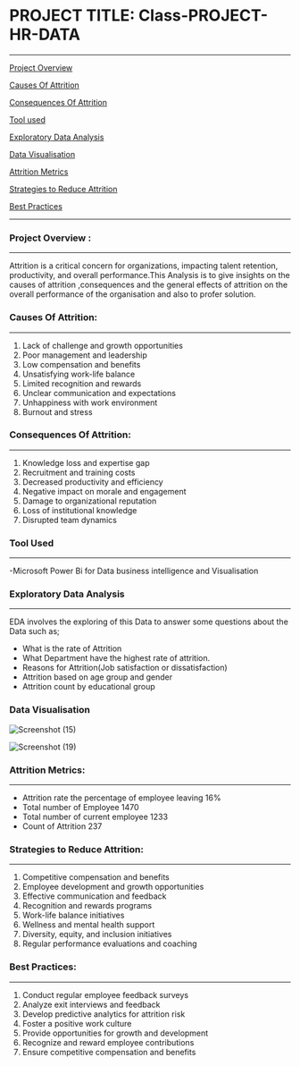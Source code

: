 # PROJECT TITLE:  Class-PROJECT-HR-DATA
---
[Project Overview](#project-overview)

[Causes Of Attrition](#causes-of-attrition)

[Consequences Of Attrition](#consequences-of-attrition)

[Tool used](#tool-used)

[Exploratory Data Analysis](exploratory-data-analysis)

[Data Visualisation](#data-visualisation)

[Attrition Metrics](#attrition-metrics)

[Strategies to Reduce Attrition](#strategies-to-reduce-attrition)

[Best Practices](#best-practices)

---
### Project Overview : 
---
Attrition is a critical concern for organizations, impacting talent retention, productivity, and overall performance.This Analysis is to give insights on the causes of attrition ,consequences and the general effects of attrition on the overall performance of the organisation and also to profer solution.

### Causes Of Attrition:
---
1. Lack of challenge and growth opportunities
2. Poor management and leadership
3. Low compensation and benefits
4. Unsatisfying work-life balance
5. Limited recognition and rewards
6. Unclear communication and expectations
7. Unhappiness with work environment
8. Burnout and stress

### Consequences Of Attrition:
---
1. Knowledge loss and expertise gap
2. Recruitment and training costs
3. Decreased productivity and efficiency
4. Negative impact on morale and engagement
5. Damage to organizational reputation
6. Loss of institutional knowledge
7. Disrupted team dynamics

###  Tool Used
---
-Microsoft Power Bi  for Data business  intelligence and Visualisation

### Exploratory Data Analysis
---
  EDA involves the exploring of this Data to answer some questions about the Data such as;
- What is the rate of Attrition
- What Department have the highest rate of attrition.
- Reasons for Attrition(Job satisfaction or dissatisfaction)
- Attrition based on age group and gender
- Attrition count by educational group

### Data Visualisation
![Screenshot (15)](https://github.com/user-attachments/assets/a298b456-c060-4878-9063-1d6611db406c)




![Screenshot (19)](https://github.com/user-attachments/assets/a6ec3818-f949-4586-af87-b02fb045281c)

  
### Attrition Metrics:
---

- Attrition rate the percentage of employee leaving 16%
- Total number of Employee 1470
- Total number of current employee 1233
- Count of Attrition 237
  

### Strategies to Reduce Attrition:
---
1. Competitive compensation and benefits
2. Employee development and growth opportunities
3. Effective communication and feedback
4. Recognition and rewards programs
5. Work-life balance initiatives
6. Wellness and mental health support
7. Diversity, equity, and inclusion initiatives
8. Regular performance evaluations and coaching

### Best Practices:
---
1. Conduct regular employee feedback surveys
2. Analyze exit interviews and feedback
3. Develop predictive analytics for attrition risk
4. Foster a positive work culture
5. Provide opportunities for growth and development
6. Recognize and reward employee contributions
7. Ensure competitive compensation and benefits


